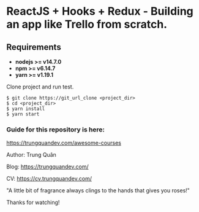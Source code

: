 # ReactJS + Hooks + Redux - Building an app like Trello from scratch.

## Requirements

* **nodejs >= v14.7.0**
* **npm >= v6.14.7**
* **yarn >= v1.19.1**

Clone project and run test.

```
$ git clone https://git_url_clone <project_dir>
$ cd <project_dir>
$ yarn install
$ yarn start
```

### Guide for this repository is here:

https://trungquandev.com/awesome-courses

Author: Trung Quân 

Blog: https://trungquandev.com/

CV: https://cv.trungquandev.com/

"A little bit of fragrance always clings to the hands that gives you roses!"

Thanks for watching!